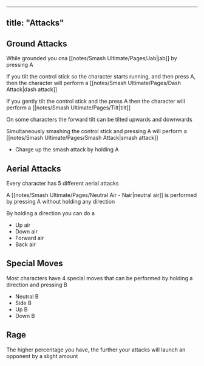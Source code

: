 
---
title: "Attacks"
---

## Ground Attacks

While grounded you cna [[notes/Smash Ultimate/Pages/Jab|jab]] by pressing A

If you tilt the control stick so the character starts running, and then press A, then the character will perform a [[notes/Smash Ultimate/Pages/Dash Attack|dash attack]]

If you gently tilt the control stick and the press A then the character will perform a [[notes/Smash Ultimate/Pages/Tilt|tilt]]

On some characters the forward tilt can be tilted upwards and downwards

Simultaneously smashing the control stick and pressing A will perform a [[notes/Smash Ultimate/Pages/Smash Attack|smash attack]]
- Charge up the smash attack by holding A

## Aerial Attacks

Every character has 5 different aerial attacks

A [[notes/Smash Ultimate/Pages/Neutral Air - Nair|neutral air]] is performed by pressing A without holding any direction

By holding a direction you can do a
- Up air
- Down air
- Forward air
- Back air

## Special Moves

Most characters have 4 special moves that can be performed by holding a direction and pressing B
- Neutral B
- Side B
- Up B
- Down B

## Rage

The higher percentage *you* have, the further your attacks will launch an opponent by a slight amount
